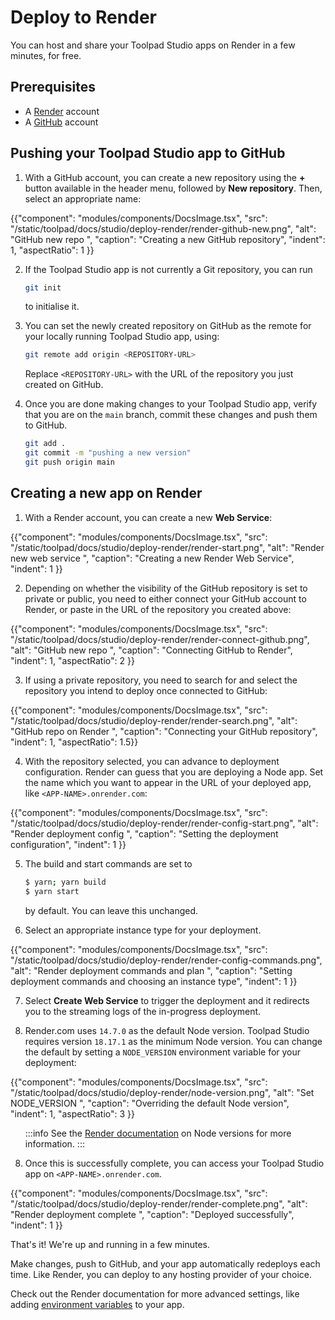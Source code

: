# Deploy to Render

<p class="description">You can host and share your Toolpad Studio apps on Render in a few minutes, for free.</p>

## Prerequisites

- A [Render](https://render.com) account
- A [GitHub](https://github.com) account

## Pushing your Toolpad Studio app to GitHub

1. With a GitHub account, you can create a new repository using the **+** button available in the header menu, followed by **New repository**. Then, select an appropriate name:

{{"component": "modules/components/DocsImage.tsx", "src": "/static/toolpad/docs/studio/deploy-render/render-github-new.png", "alt": "GitHub new repo ", "caption": "Creating a new GitHub repository", "indent": 1, "aspectRatio": 1 }}

2. If the Toolpad Studio app is not currently a Git repository, you can run

   ```bash
   git init
   ```

   to initialise it.

3. You can set the newly created repository on GitHub as the remote for your locally running Toolpad Studio app, using:

   ```bash
   git remote add origin <REPOSITORY-URL>
   ```

   Replace `<REPOSITORY-URL>` with the URL of the repository you just created on GitHub.

4. Once you are done making changes to your Toolpad Studio app, verify that you are on the `main` branch, commit these changes and push them to GitHub.

   ```bash
   git add .
   git commit -m "pushing a new version"
   git push origin main
   ```

## Creating a new app on Render

1. With a Render account, you can create a new **Web Service**:

{{"component": "modules/components/DocsImage.tsx", "src": "/static/toolpad/docs/studio/deploy-render/render-start.png", "alt": "Render new web service ", "caption": "Creating a new Render Web Service", "indent": 1 }}

2. Depending on whether the visibility of the GitHub repository is set to private or public, you need to either connect your GitHub account to Render, or paste in the URL of the repository you created above:

{{"component": "modules/components/DocsImage.tsx", "src": "/static/toolpad/docs/studio/deploy-render/render-connect-github.png", "alt": "GitHub new repo ", "caption": "Connecting GitHub to Render", "indent": 1, "aspectRatio": 2 }}

3. If using a private repository, you need to search for and select the repository you intend to deploy once connected to GitHub:

{{"component": "modules/components/DocsImage.tsx", "src": "/static/toolpad/docs/studio/deploy-render/render-search.png", "alt": "GitHub repo on Render ", "caption": "Connecting your GitHub repository", "indent": 1, "aspectRatio": 1.5}}

4. With the repository selected, you can advance to deployment configuration. Render can guess that you are deploying a Node app. Set the name which you want to appear in the URL of your deployed app, like `<APP-NAME>.onrender.com`:

{{"component": "modules/components/DocsImage.tsx", "src": "/static/toolpad/docs/studio/deploy-render/render-config-start.png", "alt": "Render deployment config ", "caption": "Setting the deployment configuration", "indent": 1 }}

5. The build and start commands are set to

   ```bash
   $ yarn; yarn build
   $ yarn start
   ```

   by default. You can leave this unchanged.

6. Select an appropriate instance type for your deployment.

{{"component": "modules/components/DocsImage.tsx", "src": "/static/toolpad/docs/studio/deploy-render/render-config-commands.png", "alt": "Render deployment commands and plan ", "caption": "Setting deployment commands and choosing an instance type", "indent": 1 }}

7. Select **Create Web Service** to trigger the deployment and it redirects you to the streaming logs of the in-progress deployment.

8. Render.com uses `14.7.0` as the default Node version. Toolpad Studio requires version `18.17.1` as the minimum Node version. You can change the default by setting a `NODE_VERSION` environment variable for your deployment:

{{"component": "modules/components/DocsImage.tsx", "src": "/static/toolpad/docs/studio/deploy-render/node-version.png", "alt": "Set NODE_VERSION ", "caption": "Overriding the default Node version", "indent": 1, "aspectRatio": 3 }}

<ul style="list-style-type: none">
<li>

:::info
See the [Render documentation](https://docs.render.com/node-version) on Node versions for more information.
:::

</li>
</ul>

8. Once this is successfully complete, you can access your Toolpad Studio app on `<APP-NAME>.onrender.com`.

{{"component": "modules/components/DocsImage.tsx", "src": "/static/toolpad/docs/studio/deploy-render/render-complete.png", "alt": "Render deployment complete ", "caption": "Deployed successfully", "indent": 1 }}

That's it! We're up and running in a few minutes.

Make changes, push to GitHub, and your app automatically redeploys each time. Like Render, you can deploy to any hosting provider of your choice.

Check out the Render documentation for more advanced settings, like adding [environment variables](https://docs.render.com/configure-environment-variables) to your app.

